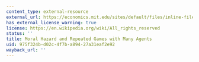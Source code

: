 ```yaml
---
content_type: external-resource
external_url: https://economics.mit.edu/sites/default/files/inline-files/large%20repeated%20games%20August%202023%202.pdf
has_external_license_warning: true
license: https://en.wikipedia.org/wiki/All_rights_reserved
status: ''
title: Moral Hazard and Repeated Games with Many Agents
uid: 975f324b-d02c-4f7b-a894-27a31eaf2e92
wayback_url: ''
---
```

